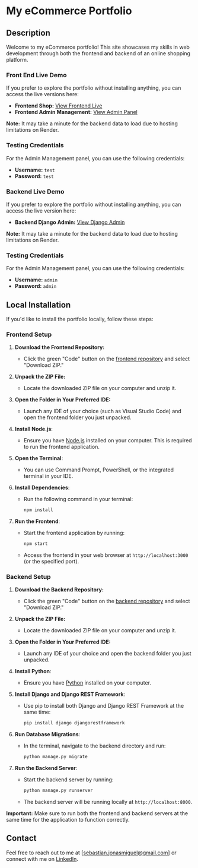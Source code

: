 # My eCommerce Portfolio

## Description
Welcome to my eCommerce portfolio! This site showcases my skills in web development through both the frontend and backend of an online shopping platform.

### Front End Live Demo
If you prefer to explore the portfolio without installing anything, you can access the live versions here:
- **Frontend Shop:** [View Frontend Live](https://jonas-sebastian-shop.vercel.app/)
- **Frontend Admin Management:** [View Admin Panel](https://jonas-sebastian-shop.vercel.app/admin)

**Note:** It may take a minute for the backend data to load due to hosting limitations on Render.

### Testing Credentials
For the Admin Management panel, you can use the following credentials:
- **Username:** `test`
- **Password:** `test`

### Backend Live Demo
If you prefer to explore the portfolio without installing anything, you can access the live version here:
- **Backend Django Admin:** [View Django Admin](https://jonas-sebastian-ecommerce-backend.onrender.com/admin)

**Note:** It may take a minute for the backend data to load due to hosting limitations on Render.

### Testing Credentials
For the Admin Management panel, you can use the following credentials:
- **Username:** `admin`
- **Password:** `admin`

## Local Installation

If you'd like to install the portfolio locally, follow these steps:

### Frontend Setup

1. **Download the Frontend Repository:**
   - Click the green "Code" button on the [frontend repository](https://github.com/Jonas-Sebastian/practice-ecommerce-website) and select "Download ZIP."

2. **Unpack the ZIP File:**
   - Locate the downloaded ZIP file on your computer and unzip it.

3. **Open the Folder in Your Preferred IDE:**
   - Launch any IDE of your choice (such as Visual Studio Code) and open the frontend folder you just unpacked.

4. **Install Node.js**: 
   - Ensure you have [Node.js](https://nodejs.org/) installed on your computer. This is required to run the frontend application.

5. **Open the Terminal**: 
   - You can use Command Prompt, PowerShell, or the integrated terminal in your IDE.

6. **Install Dependencies**:
   - Run the following command in your terminal:
     ```bash
     npm install
     ```

7. **Run the Frontend**:
   - Start the frontend application by running:
     ```bash
     npm start
     ```
   - Access the frontend in your web browser at `http://localhost:3000` (or the specified port).

### Backend Setup

1. **Download the Backend Repository:**
   - Click the green "Code" button on the [backend repository](https://github.com/Jonas-Sebastian/practice-ecommerce-website-backend) and select "Download ZIP."

2. **Unpack the ZIP File:**
   - Locate the downloaded ZIP file on your computer and unzip it.

3. **Open the Folder in Your Preferred IDE:**
   - Launch any IDE of your choice and open the backend folder you just unpacked.

4. **Install Python**:
   - Ensure you have [Python](https://www.python.org/) installed on your computer.

5. **Install Django and Django REST Framework**:
   - Use pip to install both Django and Django REST Framework at the same time:
     ```bash
     pip install django djangorestframework
     ```

6. **Run Database Migrations**:
   - In the terminal, navigate to the backend directory and run:
     ```bash
     python manage.py migrate
     ```

7. **Run the Backend Server**:
   - Start the backend server by running:
     ```bash
     python manage.py runserver
     ```
   - The backend server will be running locally at `http://localhost:8000`.

**Important:** Make sure to run both the frontend and backend servers at the same time for the application to function correctly.

## Contact
Feel free to reach out to me at [sebastian.jonasmiguel@gmail.com] or connect with me on [LinkedIn](https://www.linkedin.com/in/jonas-miguel-sebastian-5913a528a/).
